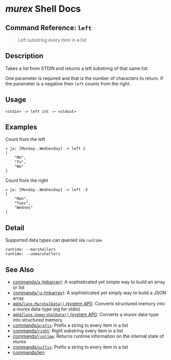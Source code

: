 # _murex_ Shell Docs

## Command Reference: `left`

> Left substring every item in a list

## Description

Takes a list from STDIN and returns a left substring of that same list.

One parameter is required and that is the number of characters to return. If
the parameter is a negative then `left` counts from the right.

## Usage

    <stdin> -> left int -> <stdout>

## Examples

Count from the left

    » ja: [Monday..Wednesday] -> left 2
    [
        "Mo",
        "Tu",
        "We"
    ]
    
Count from the right

    » ja: [Monday..Wednesday] -> left -3
    [
        "Mon",
        "Tues",
        "Wednes"
    ]

## Detail

Supported data types can queried via `runtime`

    runtime: --marshallers
    runtime: --unmarshallers

## See Also

* [commands/`a` (mkarray)](../commands/a.md):
  A sophisticated yet simple way to build an array or list
* [commands/`ja` (mkarray)](../commands/ja.md):
  A sophisticated yet simply way to build a JSON array
* [apis/`lang.MarshalData()` (system API)](../apis/lang.MarshalData.md):
  Converts structured memory into a _murex_ data-type (eg for stdio)
* [apis/`lang.UnmarshalData()` (system API)](../apis/lang.UnmarshalData.md):
  Converts a _murex_ data-type into structured memory
* [commands/`prefix`](../commands/prefix.md):
  Prefix a string to every item in a list
* [commands/`right`](../commands/right.md):
  Right substring every item in a list
* [commands/`runtime`](../commands/runtime.md):
  Returns runtime information on the internal state of _murex_
* [commands/`suffix`](../commands/suffix.md):
  Prefix a string to every item in a list
* [commands/len](../commands/len.md):
  